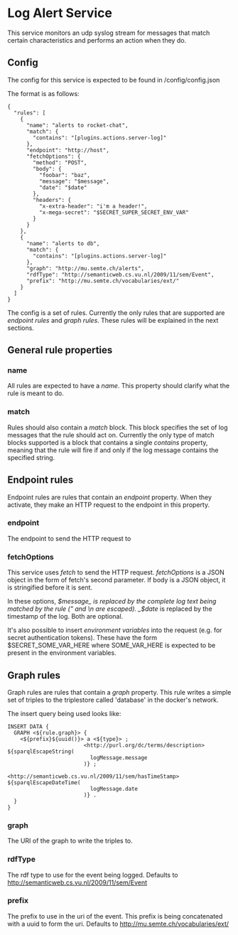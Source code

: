 # Log Alert Service

This service monitors an udp syslog stream for messages that match certain characteristics and performs an action when they do.

## Config

The config for this service is expected to be found in /config/config.json

The format is as follows:

```
{
  "rules": [
    {
      "name": "alerts to rocket-chat",
      "match": {
        "contains": "[plugins.actions.server-log]"
      },
      "endpoint": "http://host",
      "fetchOptions": {
        "method": "POST",
        "body": {
          "foobar": "baz",
          "message": "$message",
          "date": "$date"
        },
        "headers": {
          "x-extra-header": "i'm a header!",
          "x-mega-secret": "$SECRET_SUPER_SECRET_ENV_VAR"
        }
      }
    },
    {
      "name": "alerts to db",
      "match": {
        "contains": "[plugins.actions.server-log]"
      },
      "graph": "http://mu.semte.ch/alerts",
      "rdfType": "http://semanticweb.cs.vu.nl/2009/11/sem/Event",
      "prefix": "http://mu.semte.ch/vocabularies/ext/"
    }
  ]
}
```

The config is a set of rules. Currently the only rules that are supported are _endpoint rules_ and _graph rules_. These rules will be explained in the next sections.

## General rule properties

### name

All rules are expected to have a _name_. This property should clarify what the rule is meant to do.

### match

Rules should also contain a _match_ block. This block specifies the set of log messages that the rule should act on. Currently the only type of match blocks supported is a block that contains a single _contains_ property, meaning that the rule will fire if and only if the log message contains the specified string.

## Endpoint rules

Endpoint rules are rules that contain an _endpoint_ property. When they activate, they make an HTTP request to the endpoint in this property.

### endpoint

The endpoint to send the HTTP request to

### fetchOptions

This service uses _fetch_ to send the HTTP request. _fetchOptions_ is a JSON object in the form of fetch's second parameter. If body is a JSON object, it is stringified before it is sent.

In these options, _$message_ is replaced by the complete log text being matched by the rule (" and \n are escaped). _$date_ is replaced by the timestamp of the log. Both are optional.

It's also possible to insert _environment variables_ into the request (e.g. for secret authentication tokens). These have the form $SECRET_SOME_VAR_HERE where SOME_VAR_HERE is expected to be present in the environment variables.

## Graph rules

Graph rules are rules that contain a _graph_ property. This rule writes a simple set of triples to the triplestore called 'database' in the docker's network.

The insert query being used looks like:

```
INSERT DATA {
  GRAPH <${rule.graph}> {
    <${prefix}${uuid()}> a <${type}> ;
                        <http://purl.org/dc/terms/description> ${sparqlEscapeString(
                          logMessage.message
                        )} ;
                        <http://semanticweb.cs.vu.nl/2009/11/sem/hasTimeStamp> ${sparqlEscapeDateTime(
                          logMessage.date
                        )} .
  }
}
```

### graph

The URI of the graph to write the triples to.

### rdfType

The rdf type to use for the event being logged. Defaults to http://semanticweb.cs.vu.nl/2009/11/sem/Event

### prefix

The prefix to use in the uri of the event. This prefix is being concatenated with a uuid to form the uri. Defaults to http://mu.semte.ch/vocabularies/ext/
